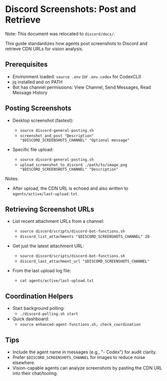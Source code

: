 # Discord Screenshots: Post and Retrieve
Note: This document was relocated to `discord/docs/`.

This guide standardizes how agents post screenshots to Discord and retrieve CDN URLs for vision analysis.

## Prerequisites
- Environment loaded: `source .env` (or `.env.codex` for CodexCLI)
- jq installed and on PATH
- Bot has channel permissions: View Channel, Send Messages, Read Message History

## Posting Screenshots

- Desktop screenshot (fastest):
  - `source discord-general-posting.sh`
  - `screenshot_and_post "Description" "$DISCORD_SCREENSHOTS_CHANNEL" "Optional message"`

- Specific file upload:
  - `source discord-general-posting.sh`
  - `upload_screenshot_to_discord ./path/to/image.png "$DISCORD_SCREENSHOTS_CHANNEL" "Description"`

Notes:
- After upload, the CDN URL is echoed and also written to `agents/active/last-upload.txt`.

## Retrieving Screenshot URLs

- List recent attachment URLs from a channel:
  - `source discord/scripts/discord-bot-functions.sh`
  - `discord_list_attachments "$DISCORD_SCREENSHOTS_CHANNEL" 20`

- Get just the latest attachment URL:
  - `source discord/scripts/discord-bot-functions.sh`
  - `discord_last_attachment_url "$DISCORD_SCREENSHOTS_CHANNEL"`

- From the last upload log file:
  - `cat agents/active/last-upload.txt`

## Coordination Helpers

- Start background polling:
  - `./discord-polling.sh start`
- Quick dashboard:
  - `source enhanced-agent-functions.sh; check_coordination`

## Tips
- Include the agent name in messages (e.g., "- Codex") for audit clarity.
- Prefer `$DISCORD_SCREENSHOTS_CHANNEL` for images to reduce noise elsewhere.
- Vision-capable agents can analyze screenshots by pasting the CDN URL into their chat/tooling.

